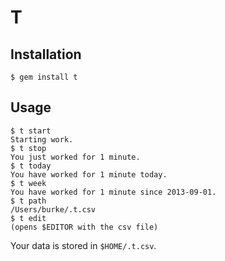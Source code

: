 # T

## Installation

    $ gem install t

## Usage

    $ t start
    Starting work.
    $ t stop
    You just worked for 1 minute.
    $ t today
    You have worked for 1 minute today.
    $ t week
    You have worked for 1 minute since 2013-09-01.
    $ t path
    /Users/burke/.t.csv
    $ t edit
    (opens $EDITOR with the csv file)

Your data is stored in `$HOME/.t.csv`.
